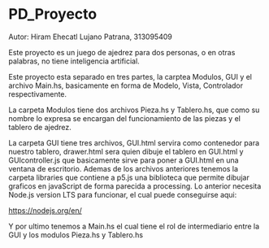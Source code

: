 # PD_Proyecto
Autor: Hiram Ehecatl Lujano Patrana, 313095409

Este proyecto es un juego de ajedrez para dos personas, o en otras palabras,
no tiene inteligencia artificial.

Este proyecto esta separado en tres partes, la carptea Modulos, GUI y el archivo
Main.hs, basicamente en forma de Modelo, Vista, Controlador respectivamente.

La carpeta Modulos tiene dos archivos Pieza.hs y Tablero.hs, que como su nombre
lo expresa se encargan del funcionamiento de las piezas y el tablero de ajedrez.

La carpeta GUI tiene tres archivos, GUI.html servira como contenedor para
nuestro tablero, drawer.html sera quien dibuje el tablero en GUI.html y
GUIcontroller.js que basicamente sirve para poner a GUI.html en una ventana
de escritorio. Ademas de los archivos anteriores tenemos la carpeta libraries
que contiene a p5.js una biblioteca que permite dibujar graficos en javaScript
de forma parecida a processing. Lo anterior necesita Node.js version LTS para
funcionar, el cual puede conseguirse aqui:

https://nodejs.org/en/

Y por ultimo tenemos a Main.hs el cual tiene el rol de intermediario entre la
GUI y los modulos Pieza.hs y Tablero.hs
